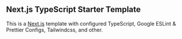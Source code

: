 ## Next.js TypeScript Starter Template
This is a [Next.js](https://nextjs.org/) template with configured TypeScript, Google ESLint & Prettier Configs, Tailwindcss, and other.